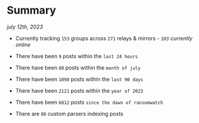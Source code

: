 
# Summary
_july 12th, 2023_

- Currently tracking `153` groups across `271` relays & mirrors - _`103` currently online_

- There have been `9` posts within the `last 24 hours`

- There have been `80` posts within the `month of july`

- There have been `1098` posts within the `last 90 days`

- There have been `2121` posts within the `year of 2023`

- There have been `6812` posts `since the dawn of ransomwatch`

- There are `80` custom parsers indexing posts
